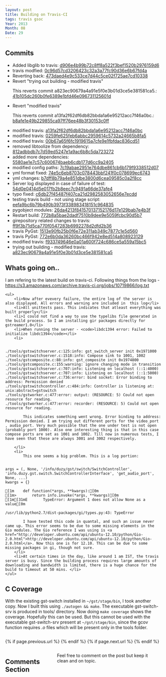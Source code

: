 ```yaml
---
layout: post
title: Building on Travis-CI
tags: travis gsoc
Year: 2013
Month: 08
Date: 29
---
```


<h2>Commits</h2>
<p>
	<ul>
<li>Added libglib to travis: <a href="https://github.com/hyades/gst-switch/commit/d906e4b99b72c8ff8a522f3bef1520b2976159d6">d906e4b99b72c8ff8a522f3bef1520b2976159d6</a></li>
<li>travis modfied: <a href="https://github.com/hyades/gst-switch/commit/0c96d57cd3206423c32a3a77fc90d36e6b67fd4a">0c96d57cd3206423c32a3a77fc90d36e6b67fd4a</a></li>
<li>Reverting back: <a href="https://github.com/hyades/gst-switch/commit/473daed4e9c533ce7d44c5ce02f725ae7cd10338">473daed4e9c533ce7d44c5ce02f725ae7cd10338</a></li>
<li>Revert "trying out building - modified travis"

This reverts commit a823ec90679a4a91e5f0e3b01d3ce5e381581ca5.: <a href="https://github.com/hyades/gst-switch/commit/41b105dc260b0fe6389e1bfd46e096731125601d">41b105dc260b0fe6389e1bfd46e096731125601d</a></li>
<li>Revert "modified travis"

This reverts commit a13fa2f62df6db82bbda1a6e95212acc7f46a0bc.: <a href="https://github.com/hyades/gst-switch/commit/b8afe1e49b229855ca97ff76ee48b3f30153c0ff">b8afe1e49b229855ca97ff76ee48b3f30153c0ff</a></li>
<li>modified travis: <a href="https://github.com/hyades/gst-switch/commit/a13fa2f62df6db82bbda1a6e95212acc7f46a0bc">a13fa2f62df6db82bbda1a6e95212acc7f46a0bc</a></li>
<li>modified travis: <a href="https://github.com/hyades/gst-switch/commit/0259fe625feb6abbc2959614c5732a24665b8fa5">0259fe625feb6abbc2959614c5732a24665b8fa5</a></li>
<li>modified travis: <a href="https://github.com/hyades/gst-switch/commit/00b67a65f6fc1919615a7cfe9e1fbfdac836cd51">00b67a65f6fc1919615a7cfe9e1fbfdac836cd51</a></li>
<li>removed libtoolize from dependency: <a href="https://github.com/hyades/gst-switch/commit/812adbbdb7c7d59ed5247e1a9ac6b8c5da723272">812adbbdb7c7d59ed5247e1a9ac6b8c5da723272</a></li>
<li>added more dependencies: <a href="https://github.com/hyades/gst-switch/commit/5580ae1e7c57c600674baeb6cdb177d6cc9a2405">5580ae1e7c57c600674baeb6cdb177d6cc9a2405</a></li>
<li>modified config paths: <a href="https://github.com/hyades/gst-switch/commit/7c19abae2951e764dbe861cb6b179f9338512d07">7c19abae2951e764dbe861cb6b179f9338512d07</a></li>
<li>yml format fixed: <a href="https://github.com/hyades/gst-switch/commit/74e5c6eb8703c078443bbf241f0c078699ec6743">74e5c6eb8703c078443bbf241f0c078699ec6743</a></li>
<li>yml changes: <a href="https://github.com/hyades/gst-switch/commit/b7dff8b79a4e851dbe3800d6cea09585c0a2f8cc">b7dff8b79a4e851dbe3800d6cea09585c0a2f8cc</a></li>
<li>Server log displayed in case of failure of test: <a href="https://github.com/hyades/gst-switch/commit/54d0e0414d5e017fb2b8eec7c9491a66de37afe4">54d0e0414d5e017fb2b8eec7c9491a66de37afe4</a></li>
<li>typo fixed: <a href="https://github.com/hyades/gst-switch/commit/c6db27f45487f407ca21d2982583052656e7ecdd">c6db27f45487f407ca21d2982583052656e7ecdd</a></li>
<li>testing travis build - not using stage script: <a href="https://github.com/hyades/gst-switch/commit/eefa9bc6b79b490b3973f338983418151c964835">eefa9bc6b79b490b3973f338983418151c964835</a></li>
<li>pygobject modules: <a href="https://github.com/hyades/gst-switch/commit/26da4213f841570137152176d17e129bab7e4b3f">26da4213f841570137152176d17e129bab7e4b3f</a></li>
<li>Restart build: <a href="https://github.com/hyades/gst-switch/commit/772b8a5bae2dadf7510b9dee9e5059fcbc90d5b7">772b8a5bae2dadf7510b9dee9e5059fcbc90d5b7</a></li>
<li>girepository related changes to travis: <a href="https://github.com/hyades/gst-switch/commit/ff9f3b71d5ca770f0547283b6992278d2dfd2b36">ff9f3b71d5ca770f0547283b6992278d2dfd2b36</a></li>
<li>travis PyGst: <a href="https://github.com/hyades/gst-switch/commit/1513e90fb25b0f6e72e311ab349c7877c1e5d560">1513e90fb25b0f6e72e311ab349c7877c1e5d560</a></li>
<li>travis PyGst: <a href="https://github.com/hyades/gst-switch/commit/772e6b0da36260bc466f942e8ed514a808923129">772e6b0da36260bc466f942e8ed514a808923129</a></li>
<li>modified travis: <a href="https://github.com/hyades/gst-switch/commit/f933749646e0a01a600f724c686ce5a559a15bc5">f933749646e0a01a600f724c686ce5a559a15bc5</a></li>
<li>trying out building - modified travis: <a href="https://github.com/hyades/gst-switch/commit/a823ec90679a4a91e5f0e3b01d3ce5e381581ca5">a823ec90679a4a91e5f0e3b01d3ce5e381581ca5</a></li>
</ul>

</p>

<h2>
	Whats going on..
</h2>
<p>
	I am refering to the latest build on travis-ci. Following things from the logs - <a href="https://s3.amazonaws.com/archive.travis-ci.org/jobs/10719866/log.txt">https://s3.amazonaws.com/archive.travis-ci.org/jobs/10719866/log.txt</a>

	<ul>
		<li>Now after evevery failure, the entire log of the server is also displayed. All errors and warning are included in  this log</li>
		<li>All unittests pass. This indicates that atleast everything was built properly</li>
		<li>I could not find a way to use the typelibs file generated in the build process. So I am installing gir packages directly for gstreamer1.0</li>
		<li>When running the server - <code>libdc1394 error: Failed to initialize libdc1394</code></li>
		<li>
<pre><code>
./tools/gstswitchserver.c:125:info: gst_switch_server init 0x1971000
./tools/gstswitchserver.c:1518:info: Compose sink to 1001, 1002
./tools/gstcomposite.c:88:info: gst_composite init 0x1974800
./tools/gstcomposite.c:155:warning: ignore changing mode in transition
./tools/gstswitchserver.c:707:info: Listening on localhost (::1:4000)
./tools/gstswitchserver.c:707:info: Listening on localhost (::1:5000)
./tools/gstswitchserver.c:736:error: bind socket: Error binding to address: Permission denied
./tools/gstswitchcontroller.c:484:info: Controller is listening at: unix:abstract=gstswitch
./tools/gstworker.c:477:error: output: (RESOURCE: 5) Could not open resource for reading.
./tools/gstworker.c:477:error: recorder: (RESOURCE: 5) Could not open resource for reading.
</code></pre>

			This indicates something went wrong. Error binding to address: Permission denied. I am trying out different ports for the video_port , audio_port. Very much possible that the one under test is not open (probably port 1000). Also one interesting thing is that in this case compose ports are set as 1001 and 1002. Till now in numerous tests, I have seen that these are always 3001 and 3002 respectively.

		</li>
		<li>
			This one seems a big problem. This is a log portion:
<pre><code>
args = (<DBusConnection object at 0x2e16b40 (GDBusConnection at 0x2ea72f0)>, None, '/info/duzy/gst/switch/SwitchController', 'info.duzy.gst.switch.SwitchControllerInterface', 'get_audio_port', None, ...)
kwargs = {}

[1m    def function(*args, **kwargs):[0m
[1m>       return info.invoke(*args, **kwargs)[0m
[1m[31mE       TypeError: Argument 1 does not allow None as a value[0m

/usr/lib/python2.7/dist-packages/gi/types.py:43: TypeError
</code></pre>

			I have tested this code in quantal, and such an issue never came up. This error seems to be due to some missing elements in the Gio modules. The Gio reference I was using is <a href="http://developer.ubuntu.com/api/ubuntu-12.10/python/Gio-2.0.html">http://developer.ubuntu.com/api/ubuntu-12.10/python/Gio-2.0.html</a>. Now this one is for 12.10. This can be due to some missing packages in gi, though not sure.
		</li>
		<li>At certain times in the day, like around 1 am IST, the travis server is busy. Since the building process requires large amounts of downloading and bandwidth is limited, there is a huge chance for the build to timeout at 50 mins. </li>
	</ul>
</p>
<h2>C Coverage</h2>
<p>With the existing gst-switch installed in <code>~/gst/stage/bin</code>, I took another copy. Now I built this using <code>./autogen && make</code>. The executable gst-switch-srv is produced in tools/ directory. Now doing <code>make coverage</code> shows the coverage. Hopefully this can be used. But this cannot be used with the executable gst-switch-srv present at <code>~/gst/stage/bin</code>, since the gcov function requires <i>.o</i> files which will be present only in the tools folder.</p>

<div class="row">	
	<div class="span9 column">
			<p class="pull-right">{% if page.previous.url %} <a href="{{page.previous.url}}" title="Previous Post: {{page.previous.title}}"><i class="icon-chevron-left"></i></a> 	{% endif %}   {% if page.next.url %} 	<a href="{{page.next.url}}" title="Next Post: {{page.next.title}}"><i class="icon-chevron-right"></i></a> 	{% endif %} </p>  
	</div>

</div>

<div class="row">	
    <div class="span9 columns">    
		<h2>Comments Section</h2>
	    <p>Feel free to comment on the post but keep it clean and on topic.</p>	
		<div id="disqus_thread"></div>
		<script type="text/javascript">
			/* * * CONFIGURATION VARIABLES: EDIT BEFORE PASTING INTO YOUR WEBPAGE * * */
			var disqus_shortname = 'aayushahuja'; // required: replace example with your forum shortname
			
			
			/* * * DON'T EDIT BELOW THIS LINE * * */
			(function() {
				var dsq = document.createElement('script'); dsq.type = 'text/javascript'; dsq.async = true;
				dsq.src = 'http://' + disqus_shortname + '.disqus.com/embed.js';
				(document.getElementsByTagName('head')[0] || document.getElementsByTagName('body')[0]).appendChild(dsq);
			})();
		</script>
		<noscript>Please enable JavaScript to view the <a href="http://disqus.com/?ref_noscript">comments powered by Disqus.</a></noscript>
		<a href="http://disqus.com" class="dsq-brlink">blog comments powered by <span class="logo-disqus">Disqus</span></a>
	</div>
</div>

<!-- Twitter -->
<script>!function(d,s,id){var js,fjs=d.getElementsByTagName(s)[0];if(!d.getElementById(id)){js=d.createElement(s);js.id=id;js.src="//platform.twitter.com/widgets.js";fjs.parentNode.insertBefore(js,fjs);}}(document,"script","twitter-wjs");</script>

<!-- Google + -->
<script type="text/javascript">
  (function() {
    var po = document.createElement('script'); po.type = 'text/javascript'; po.async = true;
    po.src = 'https://apis.google.com/js/plusone.js';
    var s = document.getElementsByTagName('script')[0]; s.parentNode.insertBefore(po, s);
  })();
</script>
<!-- Written by hyades -->

